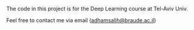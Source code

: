 The code in this project is for the Deep Learning course at Tel-Aviv Univ.

Feel free to contact me via email (adhamsalih@braude.ac.il)
